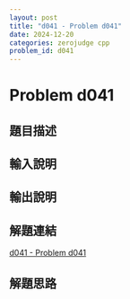 ```yaml
---
layout: post
title: "d041 - Problem d041"
date: 2024-12-20
categories: zerojudge cpp
problem_id: d041
---
```


# Problem d041

## 題目描述



## 輸入說明



## 輸出說明



## 解題連結

[d041 - Problem d041](https://zerojudge.tw/ShowProblem?problemid=d041)

## 解題思路

